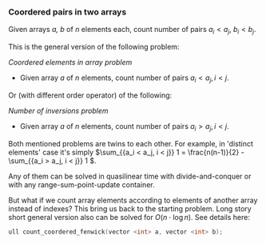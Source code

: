 ### Coordered pairs in two arrays
Given arrays _a, b_ of _n_ elements each, count number of pairs $a_i < a_j$,  $b_i < b_j$.

This is the general version of the following problem:

*Coordered elements in array problem*
- Given array _a_ of _n_ elements, count number of pairs $a_i < a_j, i < j$. 

Or (with different order operator) of the following:

*Number of inversions problem*
- Given array _a_ of _n_ elements, count number of pairs $a_i > a_j, i < j$. 

Both mentioned problems are twins to each other.
For example, in 'distinct elements' case it's simply $\sum_{\{a_i < a_j, i < j\}} 1 = \frac{n(n-1)}{2} - \sum_{\{a_i > a_j, i < j\}} 1 $. 

Any of them can be solved in quasilinear time with divide-and-conquer or with any range-sum-point-update container.

But what if we count array elements according to elements of another array instead of indexes? This bring us back to the starting problem.
Long story short general version also can be solved for $O(n \cdot \log n)$. 
See details here:
```cpp
ull count_coordered_fenwick(vector <int> a, vector <int> b);
```
